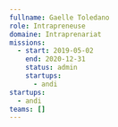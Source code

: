 ```yaml
---
fullname: Gaelle Toledano
role: Intrapreneuse
domaine: Intraprenariat
missions:
  - start: 2019-05-02
    end: 2020-12-31
    status: admin
    startups:
      - andi
startups:
  - andi
teams: []
---
```

